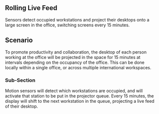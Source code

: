 ##	Rolling Live Feed

Sensors detect occupied workstations and project their desktops onto a large screen in the office, switching screens every 15 minutes.

## Scenario
To promote productivity and collaboration, the desktop of each person working at the office will be projected in the space for 15 minutes at intervals depending on the occupancy of the office.
This can be done locally within a single office, or across multiple international workspaces.


### Sub-Section

Motion sensors will detect which workstations are occupied, and will activate that station to be put in the projector queue.
Every 15 minutes, the display will shift to the next workstation in the queue, projecting a live feed of their desktop.

